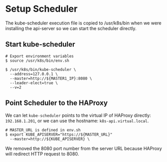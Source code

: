 # Setup Scheduler

The kube-scheduler execution file is copied to /usr/k8s/bin when we were installing the api-server so we can start the scheduler directly.

## Start kube-scheduler
```shell
# Export environment variables
$ source /usr/k8s/bin/env.sh

$ /usr/k8s/bin/kube-scheduler \
  --address=127.0.0.1 \
  --master=http://${MASTER1_IP}:8080 \
  --leader-elect=true \
  --v=2
```

## Point Scheduler to the HAProxy
We can let `kube-scheduler` points to the virtual IP of HAProxy directly: `192.168.1.201`, or we can use the hostname: `k8s-api.virtual.local`. 

```shell
# MASTER_URL is defined in env.sh
$ export KUBE_APISERVER="https://${MASTER_URL}"
  --master=http://${KUBE_APISERVER} \
```
We removed the 8080 port number from the server URL because HAProxy will redirect HTTP request to 8080.